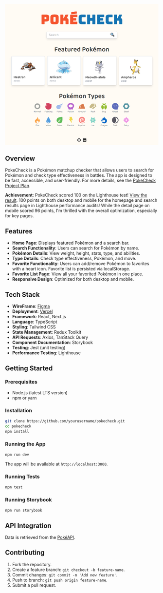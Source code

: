![PokeCheck Screenshot](public/pokecheck-screenshot.png)

## Overview
PokeCheck is a Pokémon matchup checker that allows users to search for Pokémon and check type effectiveness in battles. The app is designed to be fast, accessible, and user-friendly. For more details, see the [PokeCheck Project Plan](https://github.com/kizuyoko/pokecheck/blob/master/PokeCheck%20Project%20Plan.md).

**Achievement**: PokeCheck scored 100 on the Lighthouse test! [View the result](https://pagespeed.web.dev/analysis/https-pokecheck-two-vercel-app/48twsajc02?form_factor=mobile). 100 points on both desktop and mobile for the homepage and search results page in Lighthouse performance audits!  While the detail page on mobile scored 96 points, I'm thrilled with the overall optimization, especially for key pages.

## Features
- **Home Page**: Displays featured Pokémon and a search bar.
- **Search Functionality**: Users can search for Pokémon by name.
- **Pokémon Details**: View weight, height, stats, type, and abilities.
- **Type Details**: Check type effectiveness, Pokémon, and move.
- **Favorite Functionality**: Users can add/remove Pokémon to favorites with a heart icon. Favorite list is persisted via localStorage.
- **Favorite List Page**: View all your favorited Pokémon in one place.
- **Responsive Design**: Optimized for both desktop and mobile.

## Tech Stack
- **WireFrame**: [Figma](https://www.figma.com/design/6vT6cOZT5kekdrCWPMHMnK/PokeCheck?node-id=0-1&t=PuoJ8J6K6oqqGOL6-1)
- **Deployment**: [Vercel](https://pokecheck-two.vercel.app/)
- **Framework**: React, Next.js
- **Language**: TypeScript
- **Styling**: Tailwind CSS
- **State Management**: Redux Toolkit
- **API Requests**: Axios, TanStack Query
- **Component Documentation**: Storybook
- **Testing**: Jest (unit testing)
- **Performance Testing**: Lighthouse

## Getting Started

### Prerequisites
- Node.js (latest LTS version)
- npm or yarn

### Installation
```sh
git clone https://github.com/yourusername/pokecheck.git
cd pokecheck
npm install
```

### Running the App
```sh
npm run dev
```
The app will be available at `http://localhost:3000`.

### Running Tests
```sh
npm test
```
### Running Storybook
```sh
npm run storybook
```

## API Integration
Data is retrieved from the [PokéAPI](https://pokeapi.co).

## Contributing
1. Fork the repository.
2. Create a feature branch: `git checkout -b feature-name`.
3. Commit changes: `git commit -m 'Add new feature'`.
4. Push to branch: `git push origin feature-name`.
5. Submit a pull request.